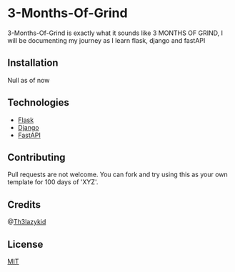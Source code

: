 # 3-Months-Of-Grind

3-Months-Of-Grind is exactly what it sounds like 3 MONTHS OF GRIND, I will be documenting my journey as I learn flask, django and fastAPI

## Installation

Null as of now

## Technologies

- [Flask](https://flask.palletsprojects.com/en/2.1.x/)
- [Django](https://www.djangoproject.com/)
- [FastAPI](https://fastapi.tiangolo.com/)

## Contributing
Pull requests are not welcome. You can fork and try using this as your own template for 100 days of 'XYZ'.

## Credits

@[Th3lazykid](https://github.com/Th3lazykid)

## License
[MIT](https://choosealicense.com/licenses/mit/)
